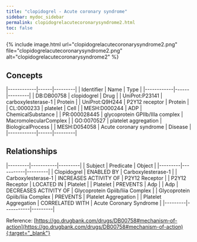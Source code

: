 ```yaml
---
title: "clopidogrel - Acute coronary syndrome"
sidebar: mydoc_sidebar
permalink: clopidogrelacutecoronarysyndrome2.html
toc: false 
---
```


{% include image.html url="clopidogrelacutecoronarysyndrome2.png" file="clopidogrelacutecoronarysyndrome2.png" alt="clopidogrelacutecoronarysyndrome2" %}

## Concepts

|------------|------|---------|
| Identifier | Name | Type    |
|------------|------|---------|
| DB:DB00758 | clopidogrel | Drug |
| UniProt:P23141 | carboxylesterase-1 | Protein |
| UniProt:Q9H244 | P2Y12 receptor | Protein |
| CL:0000233 | platelet | Cell |
| MESH:D000244 | ADP | ChemicalSubstance |
| PR:000028445 | glycoprotein GPIIb/IIIa complex | MacromolecularComplex |
| GO:0070527 | platelet aggregation | BiologicalProcess |
| MESH:D054058 | Acute coronary syndrome | Disease |
|------------|------|---------|

## Relationships

|---------|-----------|---------|
| Subject | Predicate | Object  |
|---------|-----------|---------|
| Clopidogrel | ENABLED BY | Carboxylesterase-1 |
| Carboxylesterase-1 | INCREASES ACTIVITY OF | P2Y12 Receptor |
| P2Y12 Receptor | LOCATED IN | Platelet |
| Platelet | PREVENTS | Adp |
| Adp | DECREASES ACTIVITY OF | Glycoprotein Gpiib/Iiia Complex |
| Glycoprotein Gpiib/Iiia Complex | PREVENTS | Platelet Aggregation |
| Platelet Aggregation | CORRELATED WITH | Acute Coronary Syndrome |
|---------|-----------|---------|

Reference: [https://go.drugbank.com/drugs/DB00758#mechanism-of-action](https://go.drugbank.com/drugs/DB00758#mechanism-of-action){:target="_blank"}